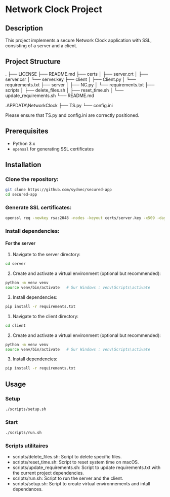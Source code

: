 # Network Clock Project

## Description

This project implements a secure Network Clock application with SSL, consisting of a server and a client.

## Project Structure

.
├── LICENSE
├── README.md
├── certs
│   ├── server.crt
│   ├── server.csr
│   └── server.key
├── client
│   ├── Client.py
│   └── requirements.txt
├── server
│   ├── NC.py
│   └── requirements.txt
├── scripts
│   ├── delete_files.sh
│   ├── reset_time.sh
│   └── update_requirements.sh
└── README.md


.APPDATA\NetworkClock
├── TS.py
└── config.ini

Please ensure that TS.py and config.ini are correctly positioned.
## Prerequisites

- Python 3.x
- `openssl` for generating SSL certificates

## Installation

### Clone the repository:

```sh
git clone https://github.com/sydnec/secured-app
cd secured-app
```

### Generate SSL certificates:

```sh
openssl req -newkey rsa:2048 -nodes -keyout certs/server.key -x509 -days 365 -out certs/server.crt -subj "/CN=localhost"
```

### Install dependencies:

#### For the server

1. Navigate to the server directory:

```sh
cd server
```

2. Create and activate a virtual environment (optional but recommended):

```sh
python -m venv venv
source venv/bin/activate   # Sur Windows : venv\Scripts\activate
```

3. Install dependencies:

```sh
pip install -r requirements.txt
```

1. Navigate to the client directory:

```sh
cd client
```

2. Create and activate a virtual environment (optional but recommended):

```sh
python -m venv venv
source venv/bin/activate   # Sur Windows : venv\Scripts\activate
```

3. Install dependencies:

```sh
pip install -r requirements.txt
```

## Usage

### Setup

```sh
./scripts/setup.sh
```

### Start

```sh
./scripts/run.sh
```

### Scripts utilitaires

- scripts/delete_files.sh: Script to delete specific files.
- scripts/reset_time.sh: Script to reset system time on macOS.
- scripts/update_requirements.sh: Script to update requirements.txt with the current project dependencies.
- scripts/run.sh: Script to run the server and the client.
- scripts/setup.sh: Script to create virtual environnements and intall dependances.